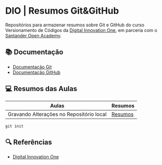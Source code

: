 
# DIO | Resumos Git&GitHub

Repositórios para armazenar resumos sobre Git e GitHub do curso Versionamento de Códigos da [Digital Innovation One](http://www.dio.me/), em parceria com o [Santander Open Academy](https://www.santanderopenacademy.com/).

## 📚 Documentação
- [Documentação Git](http://git-scm.com/doc)
- [Documentação GitHub](https://docs.github.com/)

## 💻 Resumos das Aulas
| Aulas | Resumos |
|-------|---------|
| Gravando Alterações no Repositório local |[Resumos]() |

```
git init 
```

## 🔍 Referências
- [Digital Innovation One](http://www.dio.me/)
